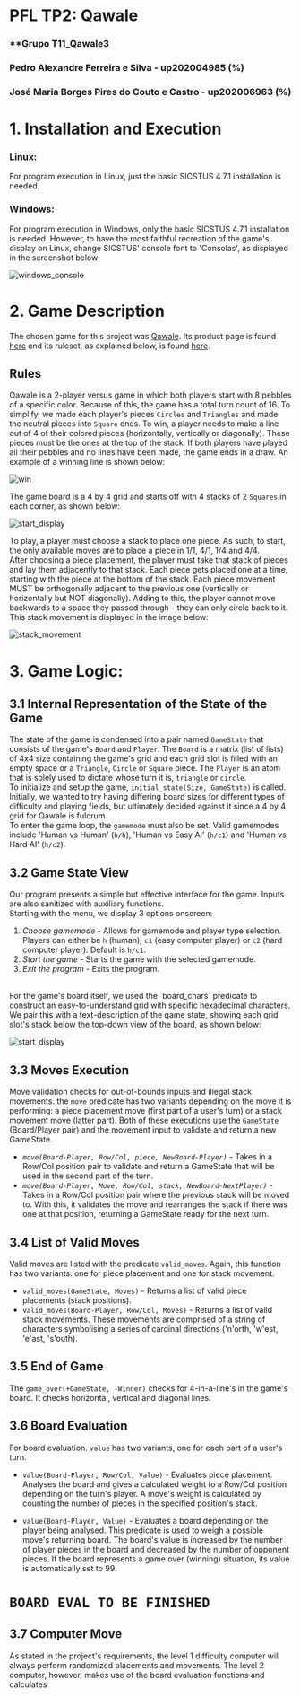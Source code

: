# PFL TP2: Qawale

### **Grupo T11_Qawale3
### Pedro Alexandre Ferreira e Silva - up202004985 (%)
### José Maria Borges Pires do Couto e Castro - up202006963 (%)

# 1. Installation and Execution

### Linux:

For program execution in Linux, just the basic SICSTUS 4.7.1 installation is needed.

### Windows:

For program execution in Windows, only the basic SICSTUS 4.7.1 installation is needed. However, to have the most faithful recreation of the game's display on Linux, change SICSTUS' console font to 'Consolas', as displayed in the screenshot below:

![windows_console](docs/windows_console.png)

# 2. Game Description

The chosen game for this project was [Qawale](https://www.hachetteboardgames.com/products/qawale). Its product page is found [here](https://www.hachetteboardgames.com/products/qawale) and its ruleset, as explained below, is found [here](https://randolphca.sharepoint.com/sites/Public/Documents%20partages/Forms/AllItems.aspx?id=%2Fsites%2FPublic%2FDocuments%20partages%2FSales%20%2D%20Ventes%2FTOOLS%20%2D%20OUTILS%2FVisuels%20jeux%20%2D%20Games%20Visual%2FUSA%2FQawale%20%2D%20media%20kit%2FQawale%20%2D%20rules%2Epdf&parent=%2Fsites%2FPublic%2FDocuments%20partages%2FSales%20%2D%20Ventes%2FTOOLS%20%2D%20OUTILS%2FVisuels%20jeux%20%2D%20Games%20Visual%2FUSA%2FQawale%20%2D%20media%20kit&p=true&ga=1).

## Rules

Qawale is a 2-player versus game in which both players start with 8 pebbles of a specific color. Because of this, the game has a total turn count of 16. To simplify, we made each player's pieces `Circles` and `Triangles` and made the neutral pieces into `Square` ones.
To win, a player needs to make a line out of 4 of their colored pieces (horizontally, vertically or diagonally). These pieces must be the ones at the top of the stack.
If both players have played all their pebbles and no lines have been made, the game ends in a draw. An example of a winning line is shown below:

![win](docs/win.png)

The game board is a 4 by 4 grid and starts off with 4 stacks of 2 `Squares` in each corner, as shown below: 

![start_display](docs/start_display.png)

To play, a player must choose a stack to place one piece. As such, to start, the only available moves are to place a piece in 1/1, 4/1, 1/4 and 4/4. <br> After choosing a piece placement, the player must take that stack of pieces and lay them adjacently to that stack. Each piece gets placed one at a time, starting with the piece at the bottom of the stack. Each piece movement MUST be orthogonally adjacent to the previous one (vertically or horizontally but NOT diagonally). Adding to this, the player cannot move backwards to a space they passed through - they can only circle back to it. This stack movement is displayed in the image below:

![stack_movement](docs/stack_movement.png)

# 3. Game Logic:
## 3.1 Internal Representation of the State of the Game

The state of the game is condensed into a pair named `GameState` that consists of the game's `Board` and `Player`. The `Board` is a matrix (list of lists) of 4x4 size containing the game's grid and each grid slot is filled with an empty space or a `Triangle`, `Circle` or `Square` piece.
The `Player` is an atom that is solely used to dictate whose turn it is, `triangle` or `circle`.
<br>
To initialize and setup the game, `initial_state(Size, GameState)` is called. Initially, we wanted to try having differing board sizes for different types of difficulty and playing fields, but ultimately decided against it since a 4 by 4 grid for Qawale is fulcrum.
<br>
To enter the game loop, the `gamemode` must also be set. Valid gamemodes include 'Human vs Human' (`h/h`), 'Human vs Easy AI' (`h/c1`) and 'Human vs Hard AI' (`h/c2`).
<br>

## 3.2 Game State View

Our program presents a simple but effective interface for the game.
Inputs are also sanitized with auxiliary functions.
<br>
Starting with the menu, we display 3 options onscreen:
1. *Choose gamemode* - Allows for gamemode and player type selection. Players can either be `h` (human), `c1` (easy computer player) or `c2` (hard computer player). Default is `h/c1`.
2. *Start the game* - Starts the game with the selected gamemode.
3. *Exit the program* - Exits the program.
<br> 
For the game's board itself, we used the `board_chars` predicate to construct an easy-to-understand grid with specific hexadecimal characters. We pair this with a text-description of the game state, showing each grid slot's stack below the top-down view of the board, as shown below:

![start_display](docs/start_display.png)

## 3.3 Moves Execution

Move validation checks for out-of-bounds inputs and illegal stack movements. the `move` predicate has two variants depending on the move it is performing: a piece placement move (first part of a user's turn) or a stack movement move (latter part). Both of these executions use the `GameState` (Board/Player pair)
and the movement input to validate and return a new GameState. <br>
- *`move(Board-Player, Row/Col, piece, NewBoard-Player)`* - Takes in a Row/Col position pair to validate and return a GameState that will be used in the second part of the turn.
- *`move(Board-Player, Move, Row/Col, stack, NewBoard-NextPlayer)`* - Takes in a Row/Col position pair where the previous stack will be moved to. With this, it validates the move and rearranges the stack if there was one at that position, returning a GameState ready for the next turn.

## 3.4 List of Valid Moves 

Valid moves are listed with the predicate `valid_moves`. Again, this function has two variants: one for piece placement and one for stack movement.
- `valid_moves(GameState, Moves)` - Returns a list of valid piece placements (stack positions).
- `valid_moves(Board-Player, Row/Col, Moves)` - Returns a list of valid stack movements. These movements are comprised of a string of characters symbolising a series of cardinal directions ('n'orth, 'w'est, 'e'ast, 's'outh).

## 3.5 End of Game 

The `game_over(+GameState, -Winner)` checks for 4-in-a-line's in the game's board. It checks horizontal, vertical and diagonal lines.

## 3.6 Board Evaluation

For board evaluation. `value` has two variants, one for each part of a user's turn. 

- `value(Board-Player, Row/Col, Value)` - Evaluates piece placement. Analyses the board and gives a calculated weight to a Row/Col position depending on the turn's player. A move's weight is calculated by counting the number of pieces in the specified position's stack.

- `value(Board-Player, Value)` - Evaluates a board depending on the player being analysed. This predicate is used to weigh a possible move's returning board. The board's value is increased by the number of player pieces in the board and
decreased by the number of opponent pieces. If the board represents a game over (winning) situation, its value is automatically set to 99.

# `BOARD EVAL TO BE FINISHED`

## 3.7 Computer Move

As stated in the project's requirements, the level 1 difficulty computer will always perform randomized placements and movements. The level 2 computer, however, makes use of the board evaluation functions and calculates


